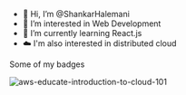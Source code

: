 - 👋 Hi, I’m @ShankarHalemani
- 👀 I’m interested in Web Development
- 🌱 I’m currently learning React.js
- ☁️ I'm also interested in distributed cloud

Some of my badges
<!---
ShankarHalemani/ShankarHalemani is a ✨ special ✨ repository because its `README.md` (this file) appears on your GitHub profile.
You can click the Preview link to take a look at your changes.
--->
![aws-educate-introduction-to-cloud-101](https://user-images.githubusercontent.com/83766342/229896472-5b2f33fa-2462-4d01-bb62-b795eea2f620.png)
